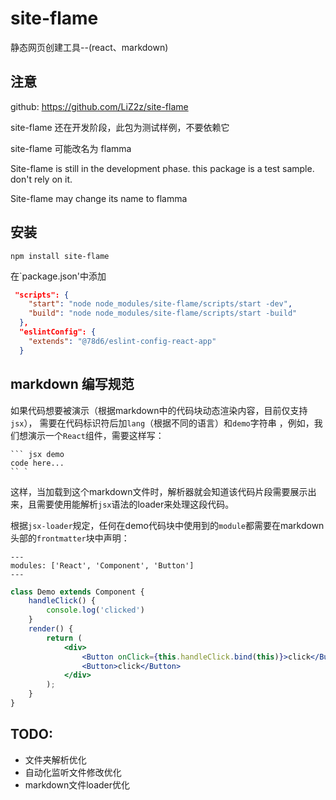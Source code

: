 # site-flame
静态网页创建工具--(react、markdown)

## 注意

github: https://github.com/LiZ2z/site-flame

site-flame 还在开发阶段，此包为测试样例，不要依赖它

site-flame 可能改名为 flamma


Site-flame is still in the development phase. this package is a test sample. don't rely on it.

Site-flame may change its name to flamma

## 安装

```
npm install site-flame
```
在`package.json'中添加
```json
 "scripts": {
    "start": "node node_modules/site-flame/scripts/start -dev",
    "build": "node node_modules/site-flame/scripts/start -build"
  },
  "eslintConfig": {
    "extends": "@78d6/eslint-config-react-app"
  }
```



## markdown 编写规范

如果代码想要被演示（根据markdown中的代码块动态渲染内容，目前仅支持`jsx`）， 需要在代码标识符后加`lang`（根据不同的语言）和`demo`字符串 ，例如，我们想演示一个`React`组件，需要这样写：

```
``` jsx demo
code here...
`` `
```
这样，当加载到这个markdown文件时，解析器就会知道该代码片段需要展示出来，且需要使用能解析`jsx`语法的loader来处理这段代码。

根据`jsx-loader`规定，任何在demo代码块中使用到的`module`都需要在markdown头部的`frontmatter`块中声明：

``` frontmatter
---
modules: ['React', 'Component', 'Button']
---
```


```jsx demo
class Demo extends Component {
    handleClick() {
        console.log('clicked')
    }
    render() {
        return (
            <div>
                <Button onClick={this.handleClick.bind(this)}>click</Button>
                <Button>click</Button>
            </div>
        );
    }
}
```



## TODO: 
- 文件夹解析优化
- 自动化监听文件修改优化
- markdown文件loader优化
